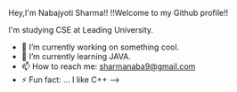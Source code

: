 Hey,I'm Nabajyoti Sharma!!
!!Welcome to my Github profile!!

I'm studying CSE at Leading University.

- 🔭 I’m currently working on something cool.
- 🌱 I’m currently learning JAVA.
- 📫 How to reach me: sharmanaba9@gmail.com
- ⚡ Fun fact: ... I like C++
-->
